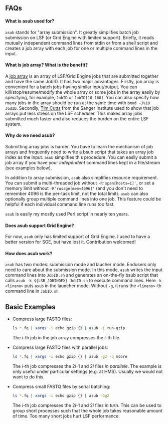 ## FAQs

#### What is asub used for?

`asub` stands for "array submission". It greatly simplifies batch job
submission on LSF (or Grid Engine with limited support). Briefly, it reads mutually independent
command lines from stdin or from a shell script and creates a job array with
each job for one or multiple command lines in the input.

#### What is job array? What is the benefit?

A [job array][ja] is an array of LSF/Grid Engine jobs that are submitted
together and have the same JobID. It has two major advantages. Firstly, job
array is convenient for a batch jobs having similar input/output. You can
kill/stop/resume/modify the whole array or some jobs in the array easily by
specifying, for example, `JobID` or `JobID[10-100]`. You can also specify how
many jobs in the array should be run at the same time with `bmod -J%10 JodID`.
Secondly, [Tim Cutts][tc] from the Sanger Institute used to show that job
arrays put less stress on the LSF scheduler. This makes array jobs submitted
much faster and also reduces the burden on the entire LSF system.

#### Why do we need asub?

Submitting array jobs is harder. You have to learn the mechanism of job arrays
and frequently need to write a bsub script that takes an array job index as the
input. `asub` simplifies this procedure. You can easily submit a job array if
you have your *independent* command lines kept in a file/stream (see examples
below).

In addition to array submission, `asub` also simplifies resource requirement.
You can submit a multi-threaded job without `-R'span[hosts=1]'`, or set a
memory limit without `-R'rusage[mem=4096]'` (and you don't need to remember
4096 is the per-task limit, not the total limit). `asub` can also optionally
group multiple command lines into one job. This feature could be helpful if
each individual command line runs too fast.

`asub` is easily my mostly used Perl script in nearly ten years.

#### Does asub support Grid Engine?

For now, `asub` only has limited support of Grid Engine. I used to have a
better version for SGE, but have lost it. Contribution welcomed!

#### How does asub work?

`asub` has two modes: submission mode and laucher mode. Endusers only need to
care about the submission mode. In this mode, `asub` writes the input command
lines into `JobID.sh` and generates an on-the-fly bsub script that calls `asub
-k ${LSB_JOBINDEX} JobID.sh` to execute command lines. Here `-k <lineno>` puts
`asub` in the launcher mode. Without `-g`, it runs the `<lineno>`-th command
line in `JobID.sh`.

## Basic Examples

* Compress large FASTQ files:
  ```sh
  ls *.fq | xargs -i echo gzip {} | asub -j run-gzip
  ```
  The *i*-th job in the job array compresses the *i*-th file.

* Compress large FASTQ files with parallel jobs:
  ```sh
  ls *.fq | xargs -i echo gzip {} | asub -g2 -q mcore
  ```
  The *i*-th job compresses the 2*i*-1 and 2*i* files *in parallele*. The
  example is only useful under particular settings (e.g. at HMS). Usually we
  would not want to do this.

* Compress small FASTQ files by serial batching:
  ```sh
  ls *.fq | xargs -i echo gzip {} | asub -Gg2
  ```
  The *i*-th job compresses the 2*i*-1 and 2*i* files *in turn*. This can be
  used to group short processes such that the whole job takes reasonable amount
  of time. Too many short jobs hurt LSF performance.

[tc]: https://www.linkedin.com/profile/view?id=117849235
[ja]: http://www.ccs.miami.edu/hpc/lsf/7.0.6/admin/jobarrays.html
